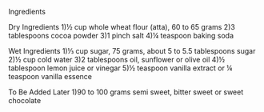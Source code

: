 Ingredients

Dry Ingredients
1)½ cup whole wheat flour (atta), 60 to 65 grams
2)3 tablespoons cocoa powder
3)1 pinch salt
4)¼ teaspoon baking soda

Wet Ingredients
1)⅓ cup sugar, 75 grams, about 5 to 5.5 tablespoons sugar
2)½ cup cold water
3)2 tablespoons oil, sunflower or olive oil
4)½ tablespoon lemon juice or vinegar
5)½ teaspoon vanilla extract or ¼ teaspoon vanilla essence

To Be Added Later
1)90 to 100 grams semi sweet, bitter sweet or sweet chocolate